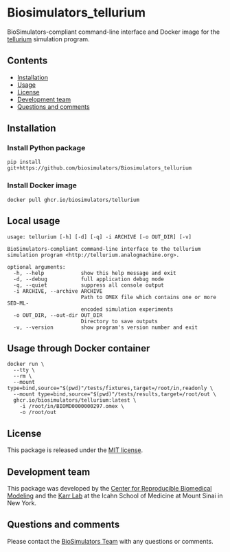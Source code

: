 # Biosimulators_tellurium
BioSimulators-compliant command-line interface and Docker image for the [tellurium](http://tellurium.analogmachine.org/) simulation program.

## Contents
* [Installation](#installation)
* [Usage](#usage)
* [License](#license)
* [Development team](#development-team)
* [Questions and comments](#questions-and-comments)

## Installation

### Install Python package
```
pip install git+https://github.com/biosimulators/Biosimulators_tellurium
```

### Install Docker image
```
docker pull ghcr.io/biosimulators/tellurium
```

## Local usage
```
usage: tellurium [-h] [-d] [-q] -i ARCHIVE [-o OUT_DIR] [-v]

BioSimulators-compliant command-line interface to the tellurium simulation program <http://tellurium.analogmachine.org>.

optional arguments:
  -h, --help            show this help message and exit
  -d, --debug           full application debug mode
  -q, --quiet           suppress all console output
  -i ARCHIVE, --archive ARCHIVE
                        Path to OMEX file which contains one or more SED-ML-
                        encoded simulation experiments
  -o OUT_DIR, --out-dir OUT_DIR
                        Directory to save outputs
  -v, --version         show program's version number and exit
```

## Usage through Docker container
```
docker run \
  --tty \
  --rm \
  --mount type=bind,source="$(pwd)"/tests/fixtures,target=/root/in,readonly \
  --mount type=bind,source="$(pwd)"/tests/results,target=/root/out \
  ghcr.io/biosimulators/tellurium:latest \
    -i /root/in/BIOMD0000000297.omex \
    -o /root/out
```

## License
This package is released under the [MIT license](LICENSE).

## Development team
This package was developed by the [Center for Reproducible Biomedical Modeling](http://reproduciblebiomodels.org) and the [Karr Lab](https://www.karrlab.org) at the Icahn School of Medicine at Mount Sinai in New York.

## Questions and comments
Please contact the [BioSimulators Team](mailto:info@biosimulators.org) with any questions or comments.
